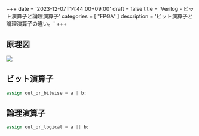 +++
date = '2023-12-07T14:44:00+09:00'
draft = false
title = 'Verilog - ビット演算子と論理演算子'
categories = [ "FPGA" ]
description = 'ビット演算子と論理演算子の違い。'
+++

## 原理図
![](https://image.icysamon.jp/Verilog-bitwise-logical-out.webp)

## ビット演算子
```verilog
assign out_or_bitwise = a | b;
```

## 論理演算子
```verilog
assign out_or_logical = a || b;
```